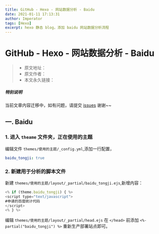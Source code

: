 ```yaml
---
title: GitHub - Hexo - 网站数据分析 - Baidu
date: 2021-01-11 17:13:31
author: Imperator
tags: [Hexo]
excerpt: hexo 静态 blog，添加 baidu 网站数据分析流程
---
```


# GitHub - Hexo - 网站数据分析 - Baidu

> * 原文地址：[]()
> * 原文作者：[]()
> * 本文永久链接：[]()

##### **特别说明**

当前文章内容迁移中，如有问题，请提交 [issues](https://github.com/Starrier/starrier.github.io/issues) 谢谢~~

## 一. Baidu

### 1. 进入 `theame` 文件夹，正在使用的主题

编辑文件 `themes/使用的主题/_config.yml`,添加一行配置，

```yml
baidu_tongji: true
```

### 2. 新建用于分析的脚本文件

新建 `themes/使用的主题/layout/_partial/baidu_tongji.ejs`,新增内容：

```js
<% if (theme.baidu_tongji) { %>
<script type="text/javascript">
#申请的百度统计代码
</script>
<% } %>
```

编辑 `themes/使用的主题/layout/_partial/head.ejs` 在 `</head>` 前添加 `<%- partial("baidu_tongji") %>` 重新生产部署站点即可。
